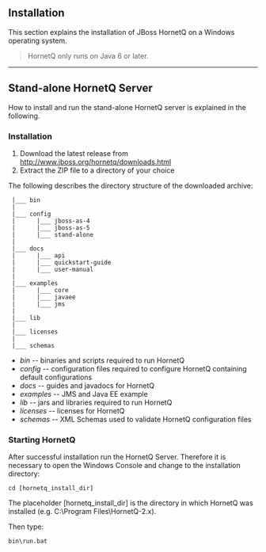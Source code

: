 ## Installation

This section explains the installation of JBoss HornetQ on a Windows operating system.

> HornetQ only runs on Java 6 or later.

----------

## Stand-alone HornetQ Server
How to install and run the stand-alone HornetQ server is explained in the following.

### Installation
 1. Download the latest release from http://www.jboss.org/hornetq/downloads.html
 2. Extract the ZIP file to a directory of your choice

The following describes the directory structure of the downloaded archive: 

     |___ bin
     |
     |___ config
     |      |___ jboss-as-4
     |      |___ jboss-as-5
     |      |___ stand-alone
     |
     |___ docs
     |      |___ api
     |      |___ quickstart-guide
     |      |___ user-manual
     |
     |___ examples
     |      |___ core
     |      |___ javaee
     |      |___ jms
     |
     |___ lib
     |
     |___ licenses
     |
     |___ schemas

 - *bin* -- binaries and scripts required to run HornetQ
 - *config* -- configuration files required to configure HornetQ containing default configurations
 - *docs* -- guides and javadocs for HornetQ
 - *examples* -- JMS and Java EE example
 - *lib* -- jars and libraries required to run HornetQ
 - *licenses* -- licenses for HornetQ
 - *schemas* -- XML Schemas used to validate HornetQ configuration files


### Starting HornetQ
After successful installation run the HornetQ Server. Therefore it is necessary to open the Windows Console and change to the installation directory:

    cd [hornetq_install_dir]

The placeholder [hornetq_install_dir] is the directory in which HornetQ was installed (e.g. C:\Program Files\HornetQ-2.x). 

Then type:

    bin\run.bat
